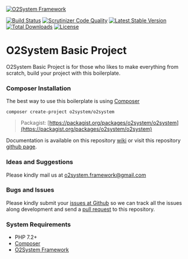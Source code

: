 [![O2System Framework](http://o2system.id/assets/img/logo/logo-200px.png)](http://o2system.id/assets/img/logo/logo-white-200px.png)

[![Build Status](https://travis-ci.org/o2system/o2system.svg?branch=master)](https://travis-ci.org/o2system/o2system)
[![Scrutinizer Code Quality](https://scrutinizer-ci.com/g/o2system/framework/badges/quality-score.png?b=master)](https://scrutinizer-ci.com/g/o2system/framework/?branch=master)
[![Latest Stable Version](https://poser.pugx.org/o2system/o2system/v/stable)](https://packagist.org/packages/o2system/o2system)
[![Total Downloads](https://poser.pugx.org/o2system/o2system/downloads)](https://packagist.org/packages/o2system/o2system)
[![License](https://poser.pugx.org/o2system/o2system/license)](https://packagist.org/packages/o2system/o2system)

# O2System Basic Project

O2System Basic Project is for those who likes to make everything from scratch, build your project with this boilerplate.


### Composer Installation

The best way to use this boilerplate is using [Composer](https://getcomposer.org)
```
composer create-project o2system/o2system
```
> Packagist: [https://packagist.org/packages/o2system/o2system](https://packagist.org/packages/o2system/o2system)

Documentation is available on this repository [wiki](https://github.com/o2system/o2system/wiki) or visit this repository [github page](https://o2system.github.io/o2system).

### Ideas and Suggestions

Please kindly mail us at [o2system.framework@gmail.com](mailto:o2system.framework@gmail.com])

### Bugs and Issues

Please kindly submit your [issues at Github](http://github.com/o2system/o2system/issues) so we can track all the issues along development and send a [pull request](http://github.com/o2system/o2system/pulls) to this repository.

### System Requirements

- PHP 7.2+
- [Composer](https://getcomposer.org)
- [O2System Framework](https://github.com/o2system/framework)
